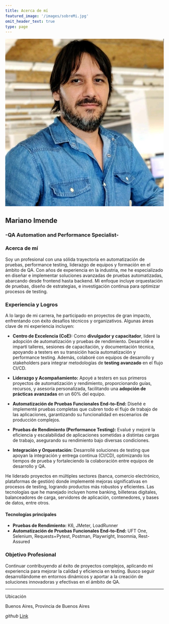 ```yaml
---
title: Acerca de mí
featured_image: '/images/sobreMi.jpg'
omit_header_text: true
type: page
---
```

![alt](perfil.png)

## Mariano Imende
### -QA Automation and Performance Specialist-

### Acerca de mí

Soy un profesional con una sólida trayectoria en automatización de pruebas, performance testing, liderazgo de equipos y formación en el ámbito de QA. Con años de experiencia en la industria, me he especializado en diseñar e implementar soluciones avanzadas de pruebas automatizadas, abarcando desde frontend hasta backend. Mi enfoque incluye orquestación de pruebas, diseño de estrategias, e investigación continua para optimizar procesos de testing.

### Experiencia y Logros

A lo largo de mi carrera, he participado en proyectos de gran impacto, enfrentando con éxito desafíos técnicos y organizativos. Algunas áreas clave de mi experiencia incluyen:

- **Centro de Excelencia (CoE):** Como **divulgador y capacitador**, lideré la adopción de automatización y pruebas de rendimiento. Desarrollé e impartí talleres, sesiones de capacitación, y documentación técnica, apoyando a testers en su transición hacia automatización y performance testing. Además, colaboré con equipos de desarrollo y stakeholders para integrar metodologías de **testing avanzado** en el flujo CI/CD.
  
- **Liderazgo y Acompañamiento:** Apoyé a testers en sus primeros proyectos de automatización y rendimiento, proporcionando guías, recursos, y asesoría personalizada, facilitando una **adopción de prácticas avanzadas** en un 60% del equipo.

- **Automatización de Pruebas Funcionales End-to-End:** Diseñé e implementé pruebas completas que cubren todo el flujo de trabajo de las aplicaciones, garantizando su funcionalidad en escenarios de producción complejos.

- **Pruebas de Rendimiento (Performance Testing):** Evalué y mejoré la eficiencia y escalabilidad de aplicaciones sometidas a distintas cargas de trabajo, asegurando su rendimiento bajo diversas condiciones.

- **Integración y Orquestación:** Desarrollé soluciones de testing que apoyan la integración y entrega continua (CI/CD), optimizando los tiempos de prueba y fortaleciendo la colaboración entre equipos de desarrollo y QA.

He liderado proyectos en múltiples sectores (banca, comercio electrónico, plataformas de gestión) donde implementé mejoras significativas en procesos de testing, logrando productos más robustos y eficientes. Las tecnologías que he manejado incluyen home banking, billeteras digitales, balanceadores de carga, servidores de aplicación, contenedores, y bases de datos, entre otros.

#### Tecnologías principales

- **Pruebas de Rendimiento:** K6, JMeter, LoadRunner
- **Automatización de Pruebas Funcionales End-to-End:** UFT One, Selenium, Requests+Pytest, Postman, Playwright, Insomnia, Rest-Assured

### Objetivo Profesional

Continuar contribuyendo al éxito de proyectos complejos, aplicando mi experiencia para mejorar la calidad y eficiencia en testing. Busco seguir desarrollándome en entornos dinámicos y aportar a la creación de soluciones innovadoras y efectivas en el ámbito de QA.

***
Ubicación

Buenos Aires, Provincia de Buenos Aires

*github*
[Link](https://github.com/MarianoImende)
